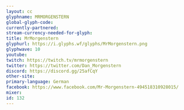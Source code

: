 ```yaml
---
layout: cc
glyphname: MRMORGENSTERN
global-glyph-code: 
currently-partnered: 
stream-currency-needed-for-glyph: 
title: MrMorgenstern
glyphurl: https://i.glyphs.wf/glyphs/MrMorgenstern.png
glyphwave: 10
youtube: 
twitch: https://twitch.tv/mrmorgenstern
twitter: https://twitter.com/Dan_Morgenstern
discord: https://discord.gg/25afCqY
other-site: 
primary-language: German
facebook: https://www.facebook.com/Mr-Morgenstern-494518310928015/
mixer: 
id: 132
---
```


